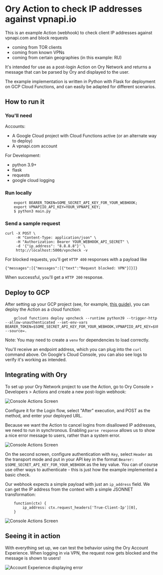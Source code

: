 # Ory Action to check IP addresses against vpnapi.io

This is an example Action (webhook) to check client IP addresses against vpnapi.com and block requests
- coming from TOR clients
- coming from known VPNs
- coming from certain geographies (in this example: RU)

It's intended for use as a post-login Action on Ory Network and returns a message that can be parsed by Ory and displayed to the user.

The example implementation is written in Python with Flask for deployment on GCP Cloud Functions, and can easily be adapted for different scenarios. 

## How to run it


### You'll need

Accounts:
*  A Google Cloud project with Cloud Functions active (or an alternate way to deploy)
*  A vpnapi.com account

For Development:
* python 3.9+
* flask
* requests
* google cloud logging


### Run locally

```
    export BEARER_TOKEN=SOME_SECRET_API_KEY_FOR_YOUR_WEBHOOK;
    export VPNAPIIO_API_KEY=YOUR_VPNAPI_KEY;
    $ python3 main.py
```

### Send a sample request 

```
curl -X POST \
     -H "Content-Type: application/json" \
     -H "Authorization: Bearer YOUR_WEBHOOK_API_SECRET" \
     -d '{"ip_address": "8.8.8.8"}' \
     http://localhost:5000/vpncheck -v
```
For blocked requests, you'll get `HTTP 400` responses with a payload like

```
{"messages":[{"messages":[{"text":"Request blocked: VPN"}]}]}
```

When successful, you'll get a `HTTP 200` response.

## Deploy to GCP

After setting up your GCP project (see, for example, [this guide](https://cloud.google.com/functions/docs/create-deploy-http-python)), you can deploy the Action as a cloud function:

```
    gcloud functions deploy vpncheck --runtime python39 --trigger-http --allow-unauthenticated --set-env-vars BEARER_TOKEN=$SOME_SECRET_API_KEY_FOR_YOUR_WEBHOOK,VPNAPIIO_API_KEY=$VPNAPIIO_API_KEY --source=.
```
Note: You may need to create a `venv` for dependencies to load correctly.

You'll receive an endpoint address, which you can plug into the `curl` command above. On Google's Cloud Console, you can also see logs to verify it's working as intended.

## Integrating with Ory

To set up your Ory Network project to use the Action, go to Ory Console > Developers > Actions and create a new post-login webhook:

![Console Actions Screen](docs/images/actions-console-2.png)

Configure it for the Login flow, select "After" execution, and POST as the method, and enter your deployed URL. 

Because we want the Action to cancel logins from disallowed IP addresses, we need to run in synchronous. Enabling `parse response` allows us to show a nice error message to users, rather than a system error.

![Console Actions Screen](docs/images/actions-console-1.png)

On the second screen, configure authentication with `Key`, select `Header` as the transport mode and put in your API key in the format `Bearer: $SOME_SECRET_API_KEY_FOR_YOUR_WEBHOOK` as the key value. You can of course use other ways to authenticate - this is just how the example implemented a basic check.

Our webhook expects a simple payload with just an `ip_address` field. We can get the IP address from the context with a simple JSONNET transformation:

```
    function(ctx) { 
        ip_address: ctx.request_headers['True-Client-Ip'][0],
    }
```

![Console Actions Screen](docs/images/actions-console-3.png)

## Seeing it in action

With everything set up, we can test the behavior using the Ory Account Experience. When logging in via VPN, the request now gets blocked and the message is shown to users!

![Account Experience displaying error](docs/images/ax-with-message.png)